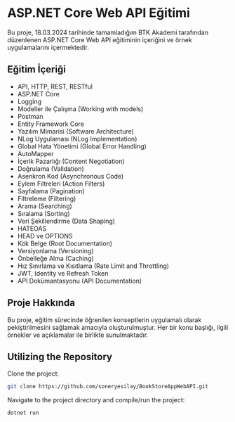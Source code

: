 # ASP.NET Core Web API Eğitimi

Bu proje, 18.03.2024 tarihinde tamamladığım BTK Akademi tarafından düzenlenen ASP.NET Core Web API eğitiminin içeriğini ve örnek uygulamalarını içermektedir.

## Eğitim İçeriği

- API, HTTP, REST, RESTful
- ASP.NET Core
- Logging
- Modeller ile Çalışma (Working with models)
- Postman
- Entity Framework Core
- Yazılım Mimarisi (Software Architecture)
- NLog Uygulaması (NLog Implementation)
- Global Hata Yönetimi (Global Error Handling)
- AutoMapper
- İçerik Pazarlığı (Content Negotiation)
- Doğrulama (Validation)
- Asenkron Kod (Asynchronous Code)
- Eylem Filtreleri (Action Filters)
- Sayfalama (Pagination)
- Filtreleme (Filtering)
- Arama (Searching)
- Sıralama (Sorting)
- Veri Şekillendirme (Data Shaping)
- HATEOAS
- HEAD ve OPTIONS
- Kök Belge (Root Documentation)
- Versiyonlama (Versioning)
- Önbelleğe Alma (Caching)
- Hız Sınırlama ve Kısıtlama (Rate Limit and Throttling)
- JWT, Identity ve Refresh Token
- API Dokümantasyonu (API Documentation)

## Proje Hakkında

Bu proje, eğitim sürecinde öğrenilen konseptlerin uygulamalı olarak pekiştirilmesini sağlamak amacıyla oluşturulmuştur. Her bir konu başlığı, ilgili örnekler ve açıklamalar ile birlikte sunulmaktadır.

## Utilizing the Repository

Clone the project:

```bash
git clone https://github.com/soneryesilay/BookStoreAppWebAPI.git
```
Navigate to the project directory and compile/run the project:
```bash
dotnet run

